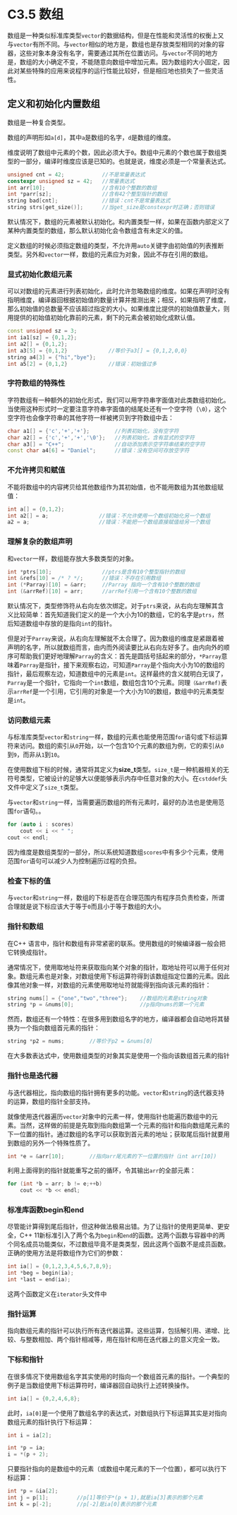 # C3.5 数组
数组是一种类似标准库类型`vector`的数据结构，但是在性能和灵活性的权衡上又与`vector`有所不同。与`vector`相似的地方是，数组也是存放类型相同的对象的容器，这些对象本身没有名字，需要通过其所在位置访问。与`vector`不同的地方是，数组的大小确定不变，不能随意向数组中增加元素。因为数组的大小固定，因此对某些特殊的应用来说程序的运行性能比较好，但是相应地也损失了一些灵活性。

## 定义和初始化内置数组
数组是一种复合类型。

数组的声明形如`a[d]`，其中`a`是数组的名字，`d`是数组的维度。

维度说明了数组中元素的个数，因此必须大于`0`。数组中元素的个数也属于数组类型的一部分，编译时维度应该是已知的。也就是说，维度必须是一个常量表达式。
```cpp
unsigned cnt = 42;            //不是常量表达式
constexpr unsigned sz = 42;   //常量表达式
int arr[10];                  //含有10个整数的数组
int *parr[sz];                //含有42个整型指针的数组
string bad[cnt];              //错误：cnt不是常量表达式
string strs[get_size()];      //当get_size是constexpr时正确；否则错误
```

默认情况下，数组的元素被默认初始化。和内置类型一样，如果在函数内部定义了某种内置类型的数组，那么默认初始化会令数组含有未定义的值。

定义数组的时候必须指定数组的类型，不允许用`auto`关键字由初始值的列表推断类型。另外和`vector`一样，数组的元素应为对象，因此不存在引用的数组。

### 显式初始化数组元素
可以对数组的元素进行列表初始化，此时允许忽略数组的维度。如果在声明时没有指明维度，编译器回根据初始值的数量计算并推测出来；相反，如果指明了维度，那么初始值的总数量不应该超过指定的大小。如果维度比提供的初始值数量大，则用提供的初始值初始化靠前的元素，剩下的元素会被初始化成默认值。
```cpp
const unsigned sz = 3;
int ia1[sz] = {0,1,2};
int a2[] = {0,1,2};
int a3[5] = {0,1,2}             //等价于a3[] = {0,1,2,0,0}
string a4[3] = {"hi","bye"};
int a5[2] = {0,1,2}             //错误：初始值过多
```

### 字符数组的特殊性
字符数组有一种额外的初始化形式，我们可以用字符串字面值对此类数组初始化。当使用这种形式时一定要注意字符串字面值的结尾处还有一个空字符（`\0`），这个空字符也会像字符串的其他字符一样被拷贝到字符数组中去：
```cpp
char a1[] = {'c','+','+'};        //列表初始化，没有空字符
char a2[] = {'c','+','+','\0'};   //列表初始化，含有显式的空字符
char a3[] = "C++";                //自动添加表示空字符串结束的空字符
const char a4[6] = "Daniel";      //错误：没有空间可存放空字符
```

### 不允许拷贝和赋值
不能将数组中的内容拷贝给其他数组作为其初始值，也不能用数组为其他数组赋值：
```cpp
int a[] = {0,1,2};
int a2[] = a;                //错误：不允许使用一个数组初始化另一个数组
a2 = a;                      //错误：不能把一个数组直接赋值给另一个数组
```

### 理解复杂的数组声明
和`vector`一样，数组能存放大多数类型的对象。
```cpp
int *ptrs[10];                //ptrs是含有10个整型指针的数组
int &refs[10] = /* ? */;      //错误：不存在引用数组
int (*Parray)[10] = &arr;     //Parray 指向一个含有10个整数的数组
int (&arrRef)[10] = arr;      //arrRef引用一个含有10个整数的数组
```

默认情况下，类型修饰符从右向左依次绑定。对于`ptrs`来说，从右向左理解其含义比较简单：首先知道我们定义的是一个大小为10的数组，它的名字是`ptrs`，然后知道数组中存放的是指向`int`的指针。

但是对于`Parray`来说，从右向左理解就不太合理了。因为数组的维度是紧跟着被声明的名字，所以就数组而言，由内而外阅读要比从右向左好多了。由内向外的顺序可帮助我们更好地理解`Parray`的含义：首先是圆括号括起来的部分，`*Parray`意味着`Parray`是指针，接下来观察右边，可知道`Parray`是个指向大小为10的数组的指针，最后观察左边，知道数组中的元素是`int`。这样最终的含义就明白无误了，`Parray`是一个指针，它指向一个`int`数组，数组包含10个元素。同理`（&arrRef)`表示`arrRef`是一个引用，它引用的对象是一个大小为10的数组，数组中的元素类型是`int`。

### 访问数组元素
与标准库类型`vector`和`string`一样，数组的元素也能使用范围`for`语句或下标运算符来访问。数组的索引从`0`开始，以一个包含10个元素的数组为例，它的索引从`0`到`9`，而非从`1`到`10`。

在使用数组下标的时候，通常将其定义为**size_t**类型。`size_t`是一种机器相关的无符号类型，它被设计的足够大以便能够表示内存中任意对象的大小。在`cstddef`头文件中定义了`size_t`类型。

与`vector`和`string`一样，当需要遍历数组的所有元素时，最好的办法也是使用范围`for`语句。。
```cpp
for (auto i : scores)
    cout << i << " ";
cout << endl;
```

因为维度是数组类型的一部分，所以系统知道数组`scores`中有多少个元素，使用范围`for`语句可以减少人为控制遍历过程的负担。

### 检查下标的值
与`vector`和`string`一样，数组的下标是否在合理范围内有程序员负责检查，所谓合理就是说下标应该大于等于`0`而且小于等于数组的大小。

### 指针和数组
在C++ 语言中，指针和数组有非常紧密的联系。使用数组的时候编译器一般会把它转换成指针。

通常情况下，使用取地址符来获取指向某个对象的指针，取地址符可以用于任何对象。数组元素也是对象，对数组使用下标运算符得到该数组指定位置的元素。因此像其他对象一样，对数组的元素使用取地址符就能得到指向该元素的指针：
```cpp
string nums[] = {"one","two","three"};    //数组的元素是string对象
string *p = &nums[0];                     //p指向nums的第一个元素
```

然而，数组还有一个特性：在很多用到数组名字的地方，编译器都会自动地将其替换为一个指向数组首元素的指针：
```cpp
string *p2 = nums;        //等价于p2 = &nums[0]
```

在大多数表达式中，使用数组类型的对象其实是使用一个指向该数组首元素的指针

### 指针也是迭代器
与迭代器相比，指向数组的指针拥有更多的功能。`vector`和`string`的迭代器支持的运算，数组的指针全部支持。

就像使用迭代器遍历`vector`对象中的元素一样，使用指针也能遍历数组中的元素。当然，这样做的前提是先取到指向数组第一个元素的指针和指向数组尾元素的下一位置的指针。通过数组的名字可以获取到首元素的地址；获取尾后指针就要用到数组的另外一个特殊性质了。

```cpp
int *e = &arr[10];        //指向arr尾元素的下一位置的指针（int arr[10])
```

利用上面得到的指针就能重写之前的循环，令其输出`arr`的全部元素：
```cpp
for (int *b = arr; b != e;++b)
    cout << *b << endl;
```

### 标准库函数begin和end
尽管能计算得到尾后指针，但这种做法极易出错。为了让指针的使用更简单、更安全，C++ 11新标准引入了两个名为`begin`和`end`的函数。这两个函数与容器中的两个同名成员功能类似，不过数组毕竟不是类类型，因此这两个函数不是成员函数。正确的使用方法是将数组作为它们的参数：
```cpp
int ia[] = {0,1,2,3,4,5,6,7,8,9};
int *beg = begin(ia);
int *last = end(ia);
```

这两个函数定义在`iterator`头文件中

### 指针运算
指向数组元素的指针可以执行所有迭代器运算。这些运算，包括解引用、递增、比较、与整数相加、两个指针相减等，用在指针和用在迭代器上的意义完全一致。

### 下标和指针
在很多情况下使用数组名字其实使用的时指向一个数组首元素的指针。一个典型的例子是当数组使用下标运算符时，编译器回自动执行上述转换操作。
```cpp
int ia[] = {0,2,4,6,8};
```

此时，`ia[0]`是一个使用了数组名字的表达式，对数组执行下标运算其实是对指向数组元素的指针执行下标运算：
```cpp
int i = ia[2];

int *p = ia;
i = *(p + 2);
```

只要指针指向的是数组中的元素（或数组中尾元素的下一个位置），都可以执行下标运算：
```cpp
int *p = &ia[2];
int j = p[1];         //p[1]等价于*(p + 1),就是ia[3]表示的那个元素
int k = p[-2];        //p[-2]是ia[0]表示的那个元素
```